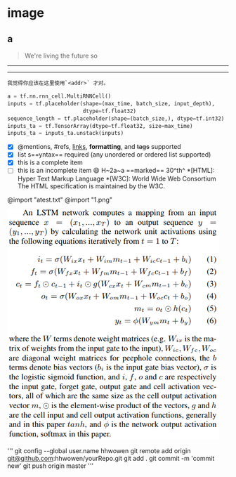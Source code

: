 # image
## a
> We're living the future so
---
***
```
我觉得你应该在这里使用`<addr>` 才对。
```

```python {.line-numbers}
a = tf.nn.rnn_cell.MultiRNNCell()
inputs = tf.placeholder(shape=(max_time, batch_size, input_depth),
                        dtype=tf.float32)
sequence_length = tf.placeholder(shape=(batch_size,), dtype=tf.int32)
inputs_ta = tf.TensorArray(dtype=tf.float32, size=max_time)
inputs_ta = inputs_ta.unstack(inputs)
```
- [x] @mentions, #refs, [links](), **formatting**, and <del>tags</del> supported
- [x] list s==yntax== required (any unordered or ordered list supported)
- [x] this is a complete item
- [ ] this is an incomplete item
:smile:
H~2a~a
==marked==
30^th^
*[HTML]: Hyper Text Markup Language
*[W3C]:  World Wide Web Consortium
The HTML specification
is maintained by the W3C.

@import "atest.txt"
@import "1.png"

![test](./1.png)

'''
git config --global user.name hhwowen
git remote add origin git@github.com:hhwowen/yourRepo.git
git add .
git commit -m 'commit new'
git push origin master
'''